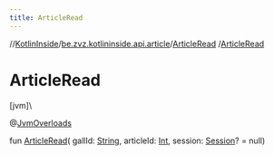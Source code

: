 ```yaml
---
title: ArticleRead
---
```

//[KotlinInside](../../../index.html)/[be.zvz.kotlininside.api.article](../index.html)/[ArticleRead](index.html)
/[ArticleRead](-article-read.html)

# ArticleRead

[jvm]\

@[JvmOverloads](https://kotlinlang.org/api/latest/jvm/stdlib/kotlin.jvm/-jvm-overloads/index.html)

fun [ArticleRead](-article-read.html)(
gallId: [String](https://kotlinlang.org/api/latest/jvm/stdlib/kotlin/-string/index.html),
articleId: [Int](https://kotlinlang.org/api/latest/jvm/stdlib/kotlin/-int/index.html),
session: [Session](../../be.zvz.kotlininside.session/-session/index.html)? = null)




